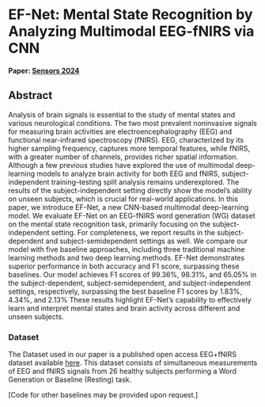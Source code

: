 # EF-Net: Mental State Recognition by Analyzing Multimodal EEG-fNIRS via CNN
#### Paper: [Sensors 2024](https://doi.org/10.3390/s24061889)

## Abstract

Analysis of brain signals is essential to the study of mental states and various neurological conditions. The two most prevalent noninvasive signals for measuring brain activities are electroencephalography (EEG) and functional near-infrared spectroscopy (fNIRS). EEG, characterized by its higher sampling frequency, captures more temporal features, while fNIRS, with a greater number of channels, provides richer spatial information. Although a few previous studies have explored the use of multimodal deep-learning models to analyze brain activity for both EEG and fNIRS, subject-independent training–testing split analysis remains underexplored. The results of the subject-independent setting directly show the model’s ability on unseen subjects, which is crucial for real-world applications. In this paper, we introduce EF-Net, a new CNN-based multimodal deep-learning model. We evaluate EF-Net on an EEG-fNIRS word generation (WG) dataset on the mental state recognition task, primarily focusing on the subject-independent setting. For completeness, we report results in the subject-dependent and subject-semidependent settings as well. We compare our model with five baseline approaches, including three traditional machine learning methods and two deep learning methods. EF-Net demonstrates superior performance in both accuracy and F1 score, surpassing these baselines. Our model achieves F1 scores of 99.36%, 98.31%, and 65.05% in the subject-dependent, subject-semidependent, and subject-independent settings, respectively, surpassing the best baseline F1 scores by 1.83%, 4.34%, and 2.13% These results highlight EF-Net’s capability to effectively learn and interpret mental states and brain activity across different and unseen subjects.

### Dataset

The Dataset used in our paper is a published open access EEG+fNIRS dataset available [here](http://doc.ml.tu-berlin.de/simultaneous_EEG_NIRS/). 
This dataset consists of simultaneous measurements of EEG and fNIRS signals from 26 healthy subjects performing a Word Generation or Baseline (Resting) task. 






[Code for other baselines may be provided upon request.]
